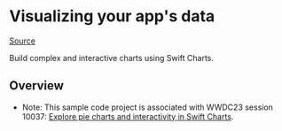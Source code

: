 # Visualizing your app's data

[Source](https://developer.apple.com/documentation/charts/visualizing_your_app_s_data)

Build complex and interactive charts using Swift Charts.

## Overview

- Note: This sample code project is associated with WWDC23 session 10037: [Explore pie charts and interactivity in Swift Charts](https://developer.apple.com/wwdc23/10037).
